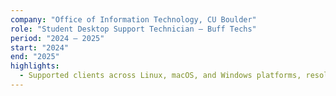 ```yaml
---
company: "Office of Information Technology, CU Boulder"
role: "Student Desktop Support Technician — Buff Techs"
period: "2024 – 2025"
start: "2024"
end: "2025"
highlights:
  - Supported clients across Linux, macOS, and Windows platforms, resolving hardware and software issues, setting up new computers, ensuring seamless account access, and performing essential repairs to maximize productivity.
---
```

